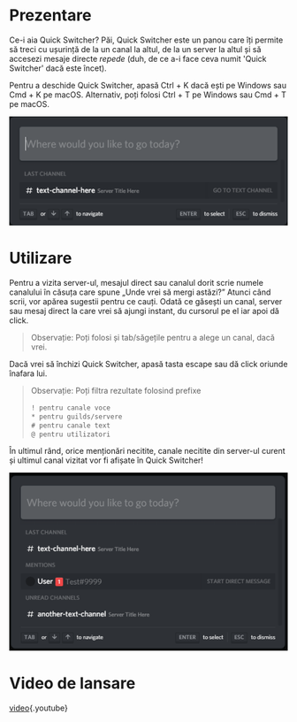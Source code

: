 <!-- TITLE: Quick Switcher -->
<!-- SUBTITLE: Cu putrea fulgerului, Quick Switcher este o nouă cale de accesa serverele tale favorite mai repede ca niciodată! -->

# Prezentare

Ce-i aia Quick Switcher? Păi, Quick Switcher este un panou care îți permite să treci cu ușurință de la un canal la altul, de la un server la altul și să accesezi mesaje directe *repede* (duh, de ce a-i face ceva numit 'Quick Switcher' dacă este încet).

Pentru a deschide Quick Switcher, apasă Ctrl + K dacă ești pe Windows sau Cmd + K pe macOS. Alternativ, poți folosi Ctrl + T pe Windows sau Cmd + T pe macOS.

![Qs 1](/uploads/quickswitcher/qs-1.png "Qs 1")

# Utilizare

Pentru a vizita server-ul, mesajul direct sau canalul dorit scrie numele canalului în căsuța care spune „Unde vrei să mergi astăzi?” Atunci când scrii, vor apărea sugestii pentru ce cauți. Odată ce găsești un canal, server sau mesaj direct la care vrei să ajungi instant, du cursorul pe el iar apoi dă click.

> Observație: Poți folosi și tab/săgețile pentru a alege un canal, dacă vrei.

Dacă vrei să închizi Quick Switcher, apasă tasta escape sau dă click oriunde înafara lui.

> Observație: Poți filtra rezultate folosind prefixe
>
> ```text
> ! pentru canale voce
> * pentru guilds/servere
> # pentru canale text
> @ pentru utilizatori
> ```

În ultimul rând, orice menționări necitite, canale necitite din server-ul curent și ultimul canal vizitat vor fi afișate în Quick Switcher!

![Qs 2](/uploads/quickswitcher/qs-2.png "Qs 2")

# Video de lansare

[video](https://www.youtube.com/watch?v=1vjulniffcA){.youtube}